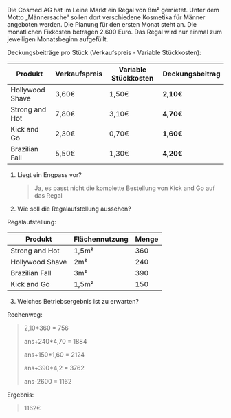 Die Cosmed AG hat im Leine Markt ein Regal von 8m² gemietet. Unter 
dem Motto „Männersache“ sollen dort verschiedene Kosmetika für 
Männer angeboten werden. Die Planung für den ersten Monat steht 
an. Die monatlichen Fixkosten betragen 2.600 Euro. Das Regal wird 
nur einmal zum jeweiligen Monatsbeginn aufgefüllt.

Deckungsbeiträge pro Stück (Verkaufspreis - Variable Stückkosten):

| Produkt | Verkaufspreis | Variable Stückkosten | **Deckungsbeitrag** |
| - | - | - | - |
| Hollywood Shave | 3,60€ | 1,50€ | **2,10€** |
| Strong and Hot | 7,80€ | 3,10€ | **4,70€** |
| Kick and Go | 2,30€ | 0,70€ | **1,60€** |
| Brazilian Fall | 5,50€ | 1,30€ | **4,20€** |

1. Liegt ein Engpass vor?
    > Ja, es passt nicht die komplette Bestellung von Kick and Go 
    > auf das Regal

2. Wie soll die Regalaufstellung aussehen?

Regalaufstellung:

| Produkt | Flächennutzung | Menge |
| - | - | - |
| Strong and Hot | 1,5m² | 360 |
| Hollywood Shave | 2m² | 240 |
| Brazilian Fall | 3m² | 390 |
| Kick and Go | 1,5m² | 150 |

3. Welches Betriebsergebnis ist zu erwarten?

Rechenweg:
  > 2,10*360
  > = 756
  >
  > ans+240*4,70
  > = 1884
  > 
  > ans+150*1,60
  > = 2124
  >
  > ans+390*4,2
  > = 3762
  >
  > ans-2600
  > = 1162

Ergebnis:
  > 1162€

